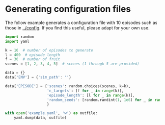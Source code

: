 # Generating configuration files

The follow example generates a configuration file with 10 episodes such as those in [../config](../config).
If you find this useful, please adapt for your own use.

```py
import random
import yaml

k = 10  # number of episodes to generate
l = 400  # episode length
f = 30  # number of fruit
scenes = [1, 2, 3, 4, 5]  # scenes (1 through 5 are provided)

data = {}
data['ENV'] = {'sim_path': ''}

data['EPISODE'] = {'scenes': random.choices(scenes, k=k),
                   'n_targets': [f for _ in range(k)],
                   'episode_length': [l for _ in range(k)],
                   'random_seeds': [random.randint(1, 1e6) for _ in range(k)]
                   }

with open('example.yaml', 'w') as outfile:
    yaml.dump(data, outfile)
```